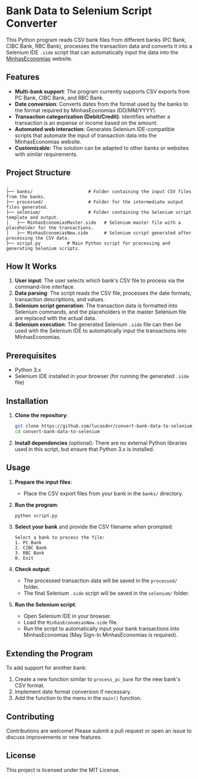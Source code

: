# Bank Data to Selenium Script Converter

This Python program reads CSV bank files from different banks (PC Bank, CIBC Bank, RBC Bank), processes the transaction data and converts it into a Selenium IDE `.side` script that can automatically input the data into the [MinhasEconomias](https://www.minhaseconomias.com.br/) website.

## Features

- **Multi-bank support**: The program currently supports CSV exports from PC Bank, CIBC Bank, and RBC Bank.
- **Date conversion**: Converts dates from the format used by the banks to the format required by MinhasEconomias (DD/MM/YYYY).
- **Transaction categorization (Debit/Credit)**: Identifies whether a transaction is an expense or income based on the amount.
- **Automated web interaction**: Generates Selenium IDE-compatible scripts that automate the input of transaction data into the MinhasEconomias website.
- **Customizable**: The solution can be adapted to other banks or websites with similar requirements.

## Project Structure

```
.
├── banks/                     # Folder containing the input CSV files from the banks.
├── processed/                 # Folder for the intermediate output files generated.
├── selenium/                  # Folder containing the Selenium script template and output.
│   ├── MinhasEconomiasMaster.side   # Selenium master file with a placeholder for the transactions.
│   ├── MinhasEconomiasNew.side      # Selenium script generated after processing the CSV data.
├── script.py          # Main Python script for processing and generating Selenium scripts.
```

## How It Works

1. **User input**: The user selects which bank's CSV file to process via the command-line interface.
2. **Data parsing**: The script reads the CSV file, processes the date formats, transaction descriptions, and values.
3. **Selenium script generation**: The transaction data is formatted into Selenium commands, and the placeholders in the master Selenium file are replaced with the actual data.
4. **Selenium execution**: The generated Selenium `.side` file can then be used with the Selenium IDE to automatically input the transactions into MinhasEconomias.

## Prerequisites

- Python 3.x
- Selenium IDE installed in your browser (for running the generated `.side` file)

## Installation

1. **Clone the repository**:

   ```bash
   git clone https://github.com/lucasdnr/convert-bank-data-to-selenium.git
   cd convert-bank-data-to-selenium
   ```

2. **Install dependencies** (optional):
   There are no external Python libraries used in this script, but ensure that Python 3.x is installed.

## Usage

1. **Prepare the input files**:
   - Place the CSV export files from your bank in the `banks/` directory.

2. **Run the program**:
   ```bash
   python script.py
   ```

3. **Select your bank** and provide the CSV filename when prompted:
   ```
   Select a bank to process the file:
   1. PC Bank
   2. CIBC Bank
   3. RBC Bank
   0. Exit
   ```

4. **Check output**:
   - The processed transaction data will be saved in the `processed/` folder.
   - The final Selenium `.side` script will be saved in the `selenium/` folder.

5. **Run the Selenium script**:
   - Open Selenium IDE in your browser.
   - Load the `MinhasEconomiasNew.side` file.
   - Run the script to automatically input your bank transactions into MinhasEconomias (May Sign-In MinhasEconomias is required).

## Extending the Program

To add support for another bank:
1. Create a new function similar to `process_pc_bank` for the new bank's CSV format.
2. Implement date format conversion if necessary.
3. Add the function to the menu in the `main()` function.

## Contributing

Contributions are welcome! Please submit a pull request or open an issue to discuss improvements or new features.

## License

This project is licensed under the MIT License. 
